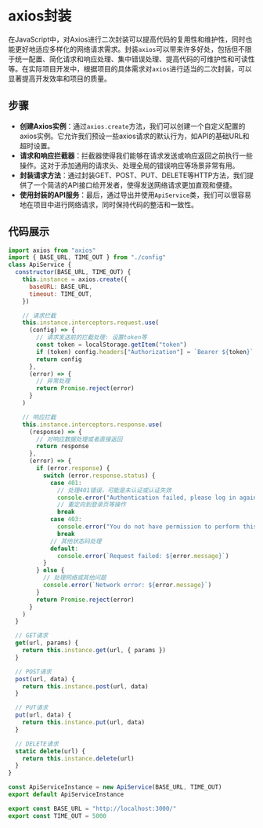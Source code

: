 # axios封装

在JavaScript中，对Axios进行二次封装可以提高代码的复用性和维护性，同时也能更好地适应多样化的网络请求需求。封装`axios`可以带来许多好处，包括但不限于统一配置、简化请求和响应处理、集中错误处理、提高代码的可维护性和可读性等。在实际项目开发中，根据项目的具体需求对`axios`进行适当的二次封装，可以显著提高开发效率和项目的质量。

## 步骤

- **创建Axios实例**：通过`axios.create`方法，我们可以创建一个自定义配置的axios实例。它允许我们预设一些axios请求的默认行为，如API的基础URL和超时设置。
- **请求和响应拦截器**：拦截器使得我们能够在请求发送或响应返回之前执行一些操作。这对于添加通用的请求头、处理全局的错误响应等场景非常有用。
- **封装请求方法**：通过封装GET、POST、PUT、DELETE等HTTP方法，我们提供了一个简洁的API接口给开发者，使得发送网络请求更加直观和便捷。
- **使用封装的API服务**：最后，通过导出并使用`ApiService`类，我们可以很容易地在项目中进行网络请求，同时保持代码的整洁和一致性。



## 代码展示

```js
import axios from "axios"
import { BASE_URL, TIME_OUT } from "./config"
class ApiService {
  constructor(BASE_URL, TIME_OUT) {
    this.instance = axios.create({
      baseURL: BASE_URL,
      timeout: TIME_OUT,
    })

    // 请求拦截
    this.instance.interceptors.request.use(
      (config) => {
        // 请求发送前的拦截处理: 设置token等
        const token = localStorage.getItem("token")
        if (token) config.headers["Authorization"] = `Bearer ${token}`
        return config
      },
      (error) => {
        // 异常处理
        return Promise.reject(error)
      }
    )

    // 响应拦截
    this.instance.interceptors.response.use(
      (response) => {
        // 对响应数据处理或者直接返回
        return response
      },
      (error) => {
        if (error.response) {
          switch (error.response.status) {
            case 401:
              // 处理401错误，可能是未认证或认证失效
              console.error("Authentication failed, please log in again")
              // 重定向到登录页等操作
              break
            case 403:
              console.error("You do not have permission to perform this action")
              break
            // 其他状态码处理
            default:
              console.error(`Request failed: ${error.message}`)
          }
        } else {
          // 处理网络或其他问题
          console.error(`Network error: ${error.message}`)
        }
        return Promise.reject(error)
      }
    )
  }

  // GET请求
  get(url, params) {
    return this.instance.get(url, { params })
  }

  // POST请求
  post(url, data) {
    return this.instance.post(url, data)
  }

  // PUT请求
  put(url, data) {
    return this.instance.put(url, data)
  }

  // DELETE请求
  static delete(url) {
    return this.instance.delete(url)
  }
}

const ApiServiceInstance = new ApiService(BASE_URL, TIME_OUT)
export default ApiServiceInstance
```

```js
export const BASE_URL = "http://localhost:3000/"
export const TIME_OUT = 5000
```